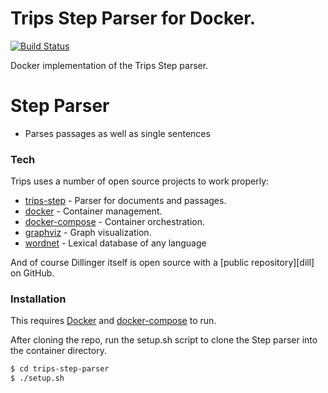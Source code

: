 # Trips Step Parser for Docker.

[![Build Status](https://travis-ci.org/joemccann/dillinger.svg?branch=master)](https://travis-ci.org/joemccann/dillinger)

Docker implementation of the Trips Step parser.

# Step Parser

  - Parses passages as well as single sentences

### Tech

Trips uses a number of open source projects to work properly:

* [trips-step] - Parser for documents and passages.
* [docker] - Container management.
* [docker-compose] - Container orchestration.
* [graphviz] - Graph visualization.
* [wordnet] - Lexical database of any language

And of course Dillinger itself is open source with a [public repository][dill]
 on GitHub.

### Installation

This requires [Docker](https://docs.docker.com/install/) and [docker-compose](https://docs.docker.com/compose/install/) to run.

After cloning the repo, run the setup.sh script to clone the Step parser into the container directory.

```sh
$ cd trips-step-parser
$ ./setup.sh
```


   [docker]: <https://github.com/docker>
   [docker-compose]: <https://github.com/docker/compose>
   [trips-step]: <https://github.com/wdebeaum/step>
   [graphviz]: <https://gitlab.com/graphviz/graphviz>
   [wordnet]: <https://github.com/wordnet/wordnet>
